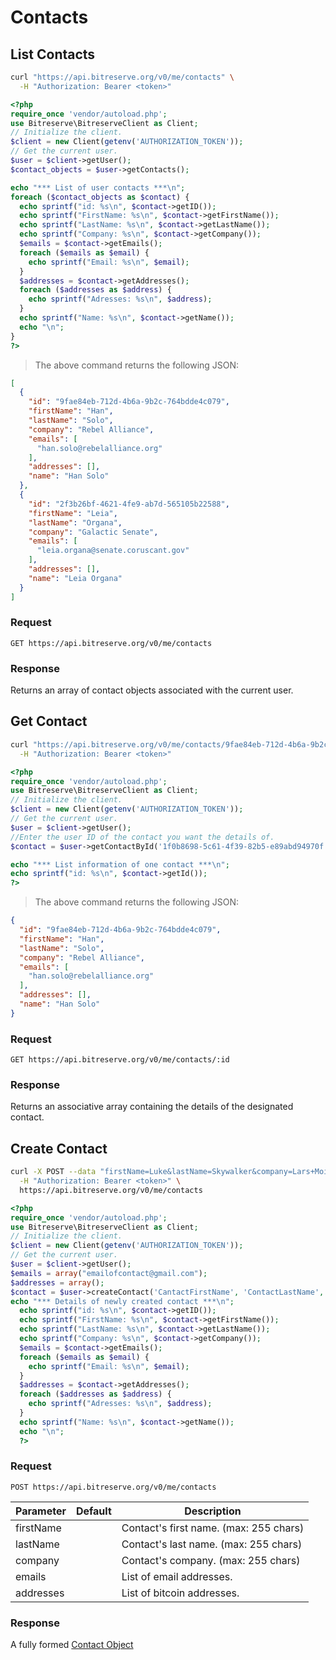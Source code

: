 # Contacts

## List Contacts

```bash
curl "https://api.bitreserve.org/v0/me/contacts" \
  -H "Authorization: Bearer <token>"
```
```php
<?php
require_once 'vendor/autoload.php';
use Bitreserve\BitreserveClient as Client;
// Initialize the client.
$client = new Client(getenv('AUTHORIZATION_TOKEN'));
// Get the current user.
$user = $client->getUser();
$contact_objects = $user->getContacts();

echo "*** List of user contacts ***\n";
foreach ($contact_objects as $contact) {
  echo sprintf("id: %s\n", $contact->getID());
  echo sprintf("FirstName: %s\n", $contact->getFirstName());
  echo sprintf("LastName: %s\n", $contact->getLastName());
  echo sprintf("Company: %s\n", $contact->getCompany());
  $emails = $contact->getEmails();
  foreach ($emails as $email) {
    echo sprintf("Email: %s\n", $email);
  }
  $addresses = $contact->getAddresses();
  foreach ($addresses as $address) {
    echo sprintf("Adresses: %s\n", $address);
  }
  echo sprintf("Name: %s\n", $contact->getName());
  echo "\n";
}
?>
```

> The above command returns the following JSON:

```json
[
  {
    "id": "9fae84eb-712d-4b6a-9b2c-764bdde4c079",
    "firstName": "Han",
    "lastName": "Solo",
    "company": "Rebel Alliance",
    "emails": [
      "han.solo@rebelalliance.org"
    ],
    "addresses": [],
    "name": "Han Solo"
  },
  {
    "id": "2f3b26bf-4621-4fe9-ab7d-565105b22588",
    "firstName": "Leia",
    "lastName": "Organa",
    "company": "Galactic Senate",
    "emails": [
      "leia.organa@senate.coruscant.gov"
    ],
    "addresses": [],
    "name": "Leia Organa"
  }
]
```

### Request

`GET https://api.bitreserve.org/v0/me/contacts`

### Response

Returns an array of contact objects associated with the current user.

## Get Contact

```bash
curl "https://api.bitreserve.org/v0/me/contacts/9fae84eb-712d-4b6a-9b2c-764bdde4c079" \
  -H "Authorization: Bearer <token>"
```
```php
<?php
require_once 'vendor/autoload.php';
use Bitreserve\BitreserveClient as Client;
// Initialize the client.
$client = new Client(getenv('AUTHORIZATION_TOKEN'));
// Get the current user.
$user = $client->getUser();
//Enter the user ID of the contact you want the details of.
$contact = $user->getContactById('1f0b8698-5c61-4f39-82b5-e89abd94970f');

echo "*** List information of one contact ***\n";
echo sprintf("id: %s\n", $contact->getId());
?>
```

> The above command returns the following JSON:

```json
{
  "id": "9fae84eb-712d-4b6a-9b2c-764bdde4c079",
  "firstName": "Han",
  "lastName": "Solo",
  "company": "Rebel Alliance",
  "emails": [
    "han.solo@rebelalliance.org"
  ],
  "addresses": [],
  "name": "Han Solo"
}
```

### Request

`GET https://api.bitreserve.org/v0/me/contacts/:id`

### Response

Returns an associative array containing the details of the designated contact.

## Create Contact

```bash
curl -X POST --data "firstName=Luke&lastName=Skywalker&company=Lars+Moisture+Farm,+Inc.&emails=support@larsmoisturefarm.com" \
  -H "Authorization: Bearer <token>" \
  https://api.bitreserve.org/v0/me/contacts
```
```php
<?php
require_once 'vendor/autoload.php';
use Bitreserve\BitreserveClient as Client;
// Initialize the client.
$client = new Client(getenv('AUTHORIZATION_TOKEN'));
// Get the current user.
$user = $client->getUser();
$emails = array("emailofcontact@gmail.com");
$addresses = array();
$contact = $user->createContact('CantactFirstName', 'ContactLastName', 'ContactCompany', $emails, $addresses);
echo "*** Details of newly created contact ***\n";
  echo sprintf("id: %s\n", $contact->getID());
  echo sprintf("FirstName: %s\n", $contact->getFirstName());
  echo sprintf("LastName: %s\n", $contact->getLastName());
  echo sprintf("Company: %s\n", $contact->getCompany());
  $emails = $contact->getEmails();
  foreach ($emails as $email) {
    echo sprintf("Email: %s\n", $email);
  }
  $addresses = $contact->getAddresses();
  foreach ($addresses as $address) {
    echo sprintf("Adresses: %s\n", $address);
  }
  echo sprintf("Name: %s\n", $contact->getName());
  echo "\n";
  ?>
```

### Request

`POST https://api.bitreserve.org/v0/me/contacts`

Parameter | Default |  Description
--------- | ----------- | -----------
firstName | | Contact's first name. (max: 255 chars)
lastName | | Contact's last name. (max: 255 chars)
company | | Contact's company. (max: 255 chars)
emails | | List of email addresses.
addresses | | List of bitcoin addresses.

### Response

A fully formed [Contact Object](#contact-object)
